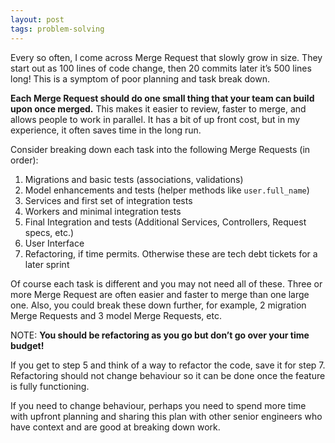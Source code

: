 ```yaml
---
layout: post
tags: problem-solving
---
```


Every so often, I come across Merge Request that slowly grow in size. They start out as 100 lines of code change, then 20 commits later it’s 500 lines long! This is a symptom of poor planning and task break down.

**Each Merge Request should do one small thing that your team can build upon once merged.**  This makes it easier to review, faster to merge, and allows people to work in parallel. It has a bit of up front cost, but in my experience, it often saves time in the long run.

Consider breaking down each task into the following Merge Requests (in order):

1. Migrations and basic tests (associations, validations)
2. Model enhancements and tests (helper methods like `user.full_name`)
3. Services and first set of integration tests
4. Workers and minimal integration tests
5. Final Integration and tests (Additional Services, Controllers, Request specs, etc.)
6. User Interface
7. Refactoring, if time permits. Otherwise these are tech debt tickets for a later sprint

Of course each task is different and you may not need all of these. Three or more Merge Request are often easier and faster to merge than one large one. Also, you could break these down further, for example, 2 migration Merge Requests and 3 model Merge Requests, etc.

NOTE: **You should be refactoring as you go but don’t go over your time budget!**

If you get to step 5 and think of a way to refactor the code, save it for step 7. Refactoring should not change behaviour so it can be done once the feature is fully functioning.

If you need to change behaviour, perhaps you need to spend more time with upfront planning and sharing this plan with other senior engineers who have context and are good at breaking down work.
